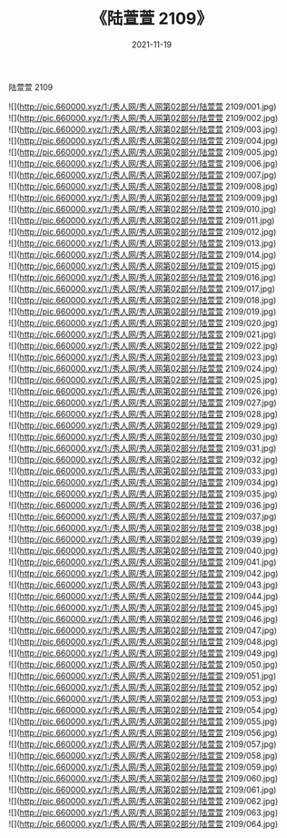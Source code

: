 ﻿---
layout: post
title:  《陆萱萱 2109》
date:   2021-11-19
img: http://pic.660000.xyz/1:/秀人网/秀人网第02部分/陆萱萱 2109/000.jpg
categories: [美女, 清纯, 唯美]
---

陆萱萱 2109

  ![](http://pic.660000.xyz/1:/秀人网/秀人网第02部分/陆萱萱 2109/001.jpg) <br> ![](http://pic.660000.xyz/1:/秀人网/秀人网第02部分/陆萱萱 2109/002.jpg) <br> ![](http://pic.660000.xyz/1:/秀人网/秀人网第02部分/陆萱萱 2109/003.jpg) <br> ![](http://pic.660000.xyz/1:/秀人网/秀人网第02部分/陆萱萱 2109/004.jpg) <br> ![](http://pic.660000.xyz/1:/秀人网/秀人网第02部分/陆萱萱 2109/005.jpg) <br> ![](http://pic.660000.xyz/1:/秀人网/秀人网第02部分/陆萱萱 2109/006.jpg) <br> ![](http://pic.660000.xyz/1:/秀人网/秀人网第02部分/陆萱萱 2109/007.jpg) <br> ![](http://pic.660000.xyz/1:/秀人网/秀人网第02部分/陆萱萱 2109/008.jpg) <br> ![](http://pic.660000.xyz/1:/秀人网/秀人网第02部分/陆萱萱 2109/009.jpg) <br> ![](http://pic.660000.xyz/1:/秀人网/秀人网第02部分/陆萱萱 2109/010.jpg) <br> ![](http://pic.660000.xyz/1:/秀人网/秀人网第02部分/陆萱萱 2109/011.jpg) <br> ![](http://pic.660000.xyz/1:/秀人网/秀人网第02部分/陆萱萱 2109/012.jpg) <br> ![](http://pic.660000.xyz/1:/秀人网/秀人网第02部分/陆萱萱 2109/013.jpg) <br> ![](http://pic.660000.xyz/1:/秀人网/秀人网第02部分/陆萱萱 2109/014.jpg) <br> ![](http://pic.660000.xyz/1:/秀人网/秀人网第02部分/陆萱萱 2109/015.jpg) <br> ![](http://pic.660000.xyz/1:/秀人网/秀人网第02部分/陆萱萱 2109/016.jpg) <br> ![](http://pic.660000.xyz/1:/秀人网/秀人网第02部分/陆萱萱 2109/017.jpg) <br> ![](http://pic.660000.xyz/1:/秀人网/秀人网第02部分/陆萱萱 2109/018.jpg) <br> ![](http://pic.660000.xyz/1:/秀人网/秀人网第02部分/陆萱萱 2109/019.jpg) <br> ![](http://pic.660000.xyz/1:/秀人网/秀人网第02部分/陆萱萱 2109/020.jpg) <br> ![](http://pic.660000.xyz/1:/秀人网/秀人网第02部分/陆萱萱 2109/021.jpg) <br> ![](http://pic.660000.xyz/1:/秀人网/秀人网第02部分/陆萱萱 2109/022.jpg) <br> ![](http://pic.660000.xyz/1:/秀人网/秀人网第02部分/陆萱萱 2109/023.jpg) <br> ![](http://pic.660000.xyz/1:/秀人网/秀人网第02部分/陆萱萱 2109/024.jpg) <br> ![](http://pic.660000.xyz/1:/秀人网/秀人网第02部分/陆萱萱 2109/025.jpg) <br> ![](http://pic.660000.xyz/1:/秀人网/秀人网第02部分/陆萱萱 2109/026.jpg) <br> ![](http://pic.660000.xyz/1:/秀人网/秀人网第02部分/陆萱萱 2109/027.jpg) <br> ![](http://pic.660000.xyz/1:/秀人网/秀人网第02部分/陆萱萱 2109/028.jpg) <br> ![](http://pic.660000.xyz/1:/秀人网/秀人网第02部分/陆萱萱 2109/029.jpg) <br> ![](http://pic.660000.xyz/1:/秀人网/秀人网第02部分/陆萱萱 2109/030.jpg) <br> ![](http://pic.660000.xyz/1:/秀人网/秀人网第02部分/陆萱萱 2109/031.jpg) <br> ![](http://pic.660000.xyz/1:/秀人网/秀人网第02部分/陆萱萱 2109/032.jpg) <br> ![](http://pic.660000.xyz/1:/秀人网/秀人网第02部分/陆萱萱 2109/033.jpg) <br> ![](http://pic.660000.xyz/1:/秀人网/秀人网第02部分/陆萱萱 2109/034.jpg) <br> ![](http://pic.660000.xyz/1:/秀人网/秀人网第02部分/陆萱萱 2109/035.jpg) <br> ![](http://pic.660000.xyz/1:/秀人网/秀人网第02部分/陆萱萱 2109/036.jpg) <br> ![](http://pic.660000.xyz/1:/秀人网/秀人网第02部分/陆萱萱 2109/037.jpg) <br> ![](http://pic.660000.xyz/1:/秀人网/秀人网第02部分/陆萱萱 2109/038.jpg) <br> ![](http://pic.660000.xyz/1:/秀人网/秀人网第02部分/陆萱萱 2109/039.jpg) <br> ![](http://pic.660000.xyz/1:/秀人网/秀人网第02部分/陆萱萱 2109/040.jpg) <br> ![](http://pic.660000.xyz/1:/秀人网/秀人网第02部分/陆萱萱 2109/041.jpg) <br> ![](http://pic.660000.xyz/1:/秀人网/秀人网第02部分/陆萱萱 2109/042.jpg) <br> ![](http://pic.660000.xyz/1:/秀人网/秀人网第02部分/陆萱萱 2109/043.jpg) <br> ![](http://pic.660000.xyz/1:/秀人网/秀人网第02部分/陆萱萱 2109/044.jpg) <br> ![](http://pic.660000.xyz/1:/秀人网/秀人网第02部分/陆萱萱 2109/045.jpg) <br> ![](http://pic.660000.xyz/1:/秀人网/秀人网第02部分/陆萱萱 2109/046.jpg) <br> ![](http://pic.660000.xyz/1:/秀人网/秀人网第02部分/陆萱萱 2109/047.jpg) <br> ![](http://pic.660000.xyz/1:/秀人网/秀人网第02部分/陆萱萱 2109/048.jpg) <br> ![](http://pic.660000.xyz/1:/秀人网/秀人网第02部分/陆萱萱 2109/049.jpg) <br> ![](http://pic.660000.xyz/1:/秀人网/秀人网第02部分/陆萱萱 2109/050.jpg) <br> ![](http://pic.660000.xyz/1:/秀人网/秀人网第02部分/陆萱萱 2109/051.jpg) <br> ![](http://pic.660000.xyz/1:/秀人网/秀人网第02部分/陆萱萱 2109/052.jpg) <br> ![](http://pic.660000.xyz/1:/秀人网/秀人网第02部分/陆萱萱 2109/053.jpg) <br> ![](http://pic.660000.xyz/1:/秀人网/秀人网第02部分/陆萱萱 2109/054.jpg) <br> ![](http://pic.660000.xyz/1:/秀人网/秀人网第02部分/陆萱萱 2109/055.jpg) <br> ![](http://pic.660000.xyz/1:/秀人网/秀人网第02部分/陆萱萱 2109/056.jpg) <br> ![](http://pic.660000.xyz/1:/秀人网/秀人网第02部分/陆萱萱 2109/057.jpg) <br> ![](http://pic.660000.xyz/1:/秀人网/秀人网第02部分/陆萱萱 2109/058.jpg) <br> ![](http://pic.660000.xyz/1:/秀人网/秀人网第02部分/陆萱萱 2109/059.jpg) <br> ![](http://pic.660000.xyz/1:/秀人网/秀人网第02部分/陆萱萱 2109/060.jpg) <br> ![](http://pic.660000.xyz/1:/秀人网/秀人网第02部分/陆萱萱 2109/061.jpg) <br> ![](http://pic.660000.xyz/1:/秀人网/秀人网第02部分/陆萱萱 2109/062.jpg) <br> ![](http://pic.660000.xyz/1:/秀人网/秀人网第02部分/陆萱萱 2109/063.jpg) <br> ![](http://pic.660000.xyz/1:/秀人网/秀人网第02部分/陆萱萱 2109/064.jpg) <br>